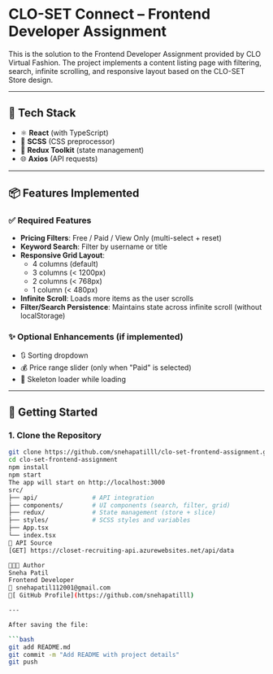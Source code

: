 # CLO-SET Connect – Frontend Developer Assignment

This is the solution to the Frontend Developer Assignment provided by CLO Virtual Fashion. The project implements a content listing page with filtering, search, infinite scrolling, and responsive layout based on the CLO-SET Store design.

---

## 🔧 Tech Stack

- ⚛️ **React** (with TypeScript)
- 🎨 **SCSS** (CSS preprocessor)
- 🔄 **Redux Toolkit** (state management)
- 🌐 **Axios** (API requests)

---

## 📦 Features Implemented

### ✅ Required Features

- **Pricing Filters**: Free / Paid / View Only (multi-select + reset)
- **Keyword Search**: Filter by username or title
- **Responsive Grid Layout**:
  - 4 columns (default)
  - 3 columns (< 1200px)
  - 2 columns (< 768px)
  - 1 column (< 480px)
- **Infinite Scroll**: Loads more items as the user scrolls
- **Filter/Search Persistence**: Maintains state across infinite scroll (without localStorage)

### ✨ Optional Enhancements (if implemented)

- 🔃 Sorting dropdown
- 💰 Price range slider (only when "Paid" is selected)
- 🦴 Skeleton loader while loading

---

## 🚀 Getting Started

### 1. Clone the Repository

```bash
git clone https://github.com/snehapatilll/clo-set-frontend-assignment.git
cd clo-set-frontend-assignment
npm install
npm start
The app will start on http://localhost:3000
src/
├── api/               # API integration
├── components/        # UI components (search, filter, grid)
├── redux/             # State management (store + slice)
├── styles/            # SCSS styles and variables
├── App.tsx
└── index.tsx
🔗 API Source
[GET] https://closet-recruiting-api.azurewebsites.net/api/data

👩🏻‍💻 Author
Sneha Patil
Frontend Developer
📧 snehapatil112001@gmail.com
🔗[ GitHub Profile](https://github.com/snehapatilll)

---

After saving the file:

```bash
git add README.md
git commit -m "Add README with project details"
git push
